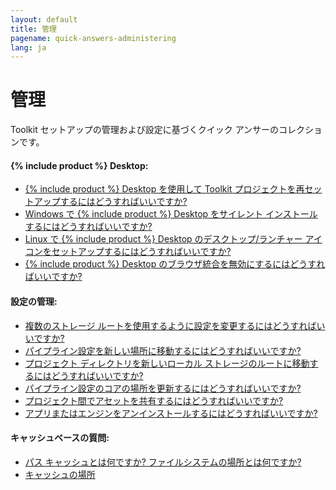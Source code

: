 ```yaml
---
layout: default
title: 管理
pagename: quick-answers-administering
lang: ja
---
```


管理
=====

Toolkit セットアップの管理および設定に基づくクイック アンサーのコレクションです。

#### {% include product %} Desktop:
- [{% include product %} Desktop を使用して Toolkit プロジェクトを再セットアップするにはどうすればいいですか?](./administering/resetup-project-with-sg-desktop.md)
- [Windows で {% include product %} Desktop をサイレント インストールするにはどうすればいいですか?](./administering/install-desktop-silent.md)
- [Linux で {% include product %} Desktop のデスクトップ/ランチャー アイコンをセットアップするにはどうすればいいですか?](./administering/create-shotgun-desktop-shortcut.md)
- [{% include product %} Desktop のブラウザ統合を無効にするにはどうすればいいですか?](./administering/disable-browser-integration.md)

#### 設定の管理:

- [複数のストレージ ルートを使用するように設定を変更するにはどうすればいいですか?](./administering/convert-from-single-root-to-multi.md)
- [パイプライン設定を新しい場所に移動するにはどうすればいいですか?](./administering/move-configuration-location.md)
- [プロジェクト ディレクトリを新しいローカル ストレージのルートに移動するにはどうすればいいですか?](./administering/move-project-directories.md)
- [パイプライン設定のコアの場所を更新するにはどうすればいいですか?](./administering/update-configuration-core-locations.md)
- [プロジェクト間でアセットを共有するにはどうすればいいですか?](./administering/share-assets-between-projects.md)
- [アプリまたはエンジンをアンインストールするにはどうすればいいですか?](./administering/uninstalling-an-app-or-engine.md)

#### キャッシュベースの質問:

- [パス キャッシュとは何ですか? ファイルシステムの場所とは何ですか?](./administering/what-is-path-cache.md)
- [キャッシュの場所](./administering/where-is-my-cache.md)
